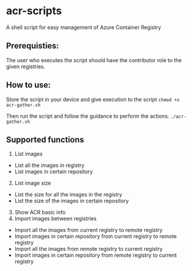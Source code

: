 # acr-scripts
A shell script for easy management of Azure Container Registry

## Prerequisties:
The user who executes the script should have the contributor role to the given registries.

## How to use:
Store the script in your device and give execution to the script
`chmod +x acr-gather.sh`

Then run the script and follow the guidance to perform the actions.
`./acr-gather.sh`


## Supported functions
1. List images
- List all the images in registry
-  List images in certain repository
2. List image size
- List the size for all the images in the registry
- List the size of the images in certain repository
3. Show ACR basic info
4. Import images between registries
- Import all the images from current registry to remote registry
- Import images in certain repository from current registry to remote registry
- Import all the images from remote registry to current registry
- Import images in certain repository from remote registry to current registry

